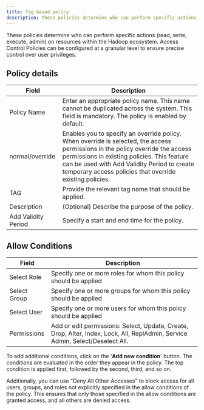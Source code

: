 ```yaml
---
title: Tag based policy
description: These policies determine who can perform specific actions (read, write, execute, admin) on resources within the Hadoop ecosystem. Access Control Policies can be configured at a granular level to ensure precise control over user privileges.
---
```



These policies determine who can perform specific actions (read, write, execute, admin) on resources within the Hadoop ecosystem. Access Control Policies can be configured at a granular level to ensure precise control over user privileges.

## Policy details

| Field 	| Description 	|
|---	|---	|
| Policy Name 	| Enter an appropriate policy name. This name cannot be duplicated across the system. This field is mandatory. The policy is enabled by default. 	|
| normal/override 	| Enables you to specify an override policy. When override is selected, the access permissions in the policy override the access permissions in existing policies. This feature can be used with Add Validity Period to create temporary access policies that override existing policies. 	|
| TAG 	| Provide the relevant tag name that should be applied. 	|
| Description 	| (Optional) Describe the purpose of the policy. 	|
| Add Validity Period 	| Specify a start and end time for the policy. 	|

## Allow Conditions

| Field 	| Description 	|
|---	|---	|
| Select Role 	| Specify one or more roles for whom this policy should be applied 	|
| Select Group 	| Specify one or more groups for whom this policy should be applied 	|
| Select User 	| Specify one or more users for whom this policy should be applied 	|
| Permissions 	| Add or edit permissions: Select, Update, Create, Drop, Alter, Index, Lock, All, ReplAdmin, Service Admin, Select/Deselect All. 	|

To add additional conditions, click on the '**Add new condition**' button. The conditions are evaluated in the order they appear in the policy. The top condition is applied first, followed by the second, third, and so on.

Additionally, you can use "Deny All Other Accesses" to block access for all users, groups, and roles not explicitly specified in the allow conditions of the policy. This ensures that only those specified in the allow conditions are granted access, and all others are denied access.